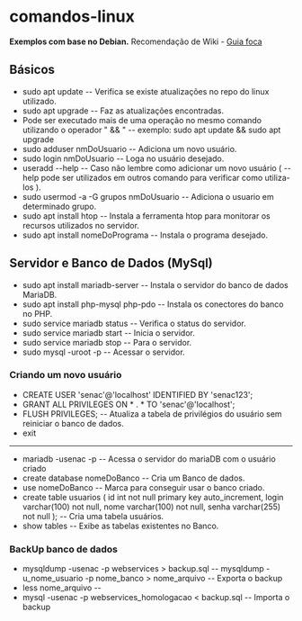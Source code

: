 # comandos-linux
**Exemplos com base no Debian.**
Recomendação de Wiki - [Guia foca](https://www.guiafoca.org/)
## Básicos
- sudo apt update -- Verifica se existe atualizações no repo do linux utilizado.
- sudo apt upgrade -- Faz as atualizações encontradas.
- Pode ser executado mais de uma operação no mesmo comando utilizando o operador " && " -- exemplo: sudo apt update && sudo apt upgrade
- sudo adduser nmDoUsuario -- Adiciona um novo usuário.
- sudo login nmDoUsuario -- Loga no usuário desejado.
- useradd --help -- Caso não lembre como adicionar um novo usuário ( --help pode ser utilizados em outros comando para verificar como utiliza-los ).
- sudo usermod -a -G grupos nmDoUsuario -- Adiciona o usuario em determinado grupo.
- sudo apt install htop -- Instala a ferramenta htop para monitorar os recursos utilizados no servidor.
- sudo apt install nomeDoPrograma -- Instala o programa desejado.
## Servidor e Banco de Dados (MySql)
- sudo apt install mariadb-server -- Instala o servidor do banco de dados MariaDB.
- sudo apt install php-mysql php-pdo -- Instala os conectores do banco no PHP.
- sudo service mariadb status -- Verifica o status do servidor.
- sudo service mariadb start -- Inicia o servidor.
- sudo service mariadb stop -- Para o servidor.
- sudo mysql -uroot -p -- Acessar o servidor.
### Criando um novo usuário
- CREATE USER 'senac'@'localhost' IDENTIFIED BY 'senac123';
- GRANT ALL PRIVILEGES ON * . * TO 'senac'@'localhost';
- FLUSH PRIVILEGES; -- Atualiza a tabela de privilégios do usuário sem reiniciar o banco de dados.
- exit
-----------
- mariadb -usenac -p -- Acessa o servidor do mariaDB com o usuário criado
- create database nomeDoBanco -- Cria um Banco de dados.
- use nomeDoBanco -- Marca para conseguir usar o banco criado.
- create table usuarios ( id int not null primary key auto_increment, login varchar(100) not null, nome varchar(100) not null, senha varchar(255) not null ); -- Cria uma tabela usuários.
- show tables -- Exibe as tabelas existentes no Banco.
### BackUp banco de dados
- mysqldump -usenac -p webservices > backup.sql -- mysqldump -u_nome_usuario -p nome_banco > nome_arquivo -- Exporta o backup
- less nome_arquivo --
- mysql -usenac -p webservices_homologacao < backup.sql -- Importa o backup

